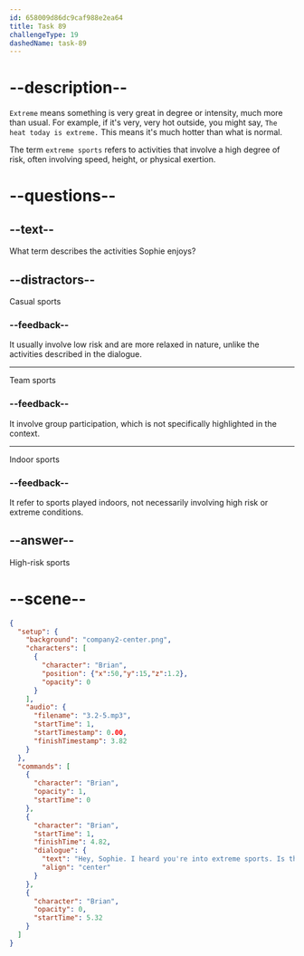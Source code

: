 ```yaml
---
id: 658009d86dc9caf988e2ea64
title: Task 89
challengeType: 19
dashedName: task-89
---
```


<!-- (Audio) Brian: Hey, Sophie. I heard you're into extreme sports. Is that true? -->

# --description--

`Extreme` means something is very great in degree or intensity, much more than usual. For example, if it's very, very hot outside, you might say, `The heat today is extreme.` This means it's much hotter than what is normal.

The term `extreme sports` refers to activities that involve a high degree of risk, often involving speed, height, or physical exertion.

# --questions--

## --text--

What term describes the activities Sophie enjoys?

## --distractors--

Casual sports

### --feedback--

It usually involve low risk and are more relaxed in nature, unlike the activities described in the dialogue.

---

Team sports

### --feedback--

It involve group participation, which is not specifically highlighted in the context.

---

Indoor sports

### --feedback--

It refer to sports played indoors, not necessarily involving high risk or extreme conditions.

## --answer--

High-risk sports

# --scene--

```json
{
  "setup": {
    "background": "company2-center.png",
    "characters": [
      {
        "character": "Brian",
        "position": {"x":50,"y":15,"z":1.2},
        "opacity": 0
      }
    ],
    "audio": {
      "filename": "3.2-5.mp3",
      "startTime": 1,
      "startTimestamp": 0.00,
      "finishTimestamp": 3.82
    }
  },
  "commands": [
    {
      "character": "Brian",
      "opacity": 1,
      "startTime": 0
    },
    {
      "character": "Brian",
      "startTime": 1,
      "finishTime": 4.82,
      "dialogue": {
        "text": "Hey, Sophie. I heard you're into extreme sports. Is that true?",
        "align": "center"
      }
    },
    {
      "character": "Brian",
      "opacity": 0,
      "startTime": 5.32
    }
  ]
}
```

